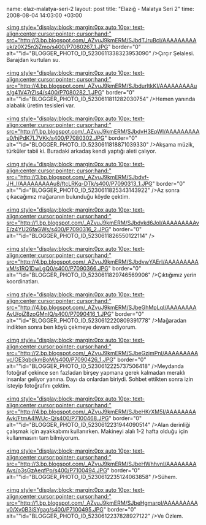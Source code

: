 name: elaz-malatya-seri-2
layout: post
title: "Elazığ - Malatya Seri 2"
time: 2008-08-04 14:03:00 +03:00

<a href="http://3.bp.blogspot.com/_AZvuJ9kmERM/SJbdTJruBcI/AAAAAAAAAuk/z0X25n2jZmo/s1600-h/P7080267_1.JPG"><img style="display:block; margin:0px auto 10px; text-align:center;cursor:pointer; cursor:hand;" src="http://3.bp.blogspot.com/_AZvuJ9kmERM/SJbdTJruBcI/AAAAAAAAAuk/z0X25n2jZmo/s400/P7080267_1.JPG" border="0" alt=""id="BLOGGER_PHOTO_ID_5230611338323953090" /></a>Çırçır Şelalesi. Barajdan kurtulan su.<br /><br /><a href="http://4.bp.blogspot.com/_AZvuJ9kmERM/SJbdurltkKI/AAAAAAAAAus/g41V47rZls4/s1600-h/P7080282_1.JPG"><img style="display:block; margin:0px auto 10px; text-align:center;cursor:pointer; cursor:hand;" src="http://4.bp.blogspot.com/_AZvuJ9kmERM/SJbdurltkKI/AAAAAAAAAus/g41V47rZls4/s400/P7080282_1.JPG" border="0" alt=""id="BLOGGER_PHOTO_ID_5230611811282030754" /></a>Hemen yanında alabalık üretim tesisleri var.<br /><br /><a href="http://1.bp.blogspot.com/_AZvuJ9kmERM/SJbdvH3EpWI/AAAAAAAAAu0/hjPdK7L7VKk/s1600-h/P7080302.JPG"><img style="display:block; margin:0px auto 10px; text-align:center;cursor:pointer; cursor:hand;" src="http://1.bp.blogspot.com/_AZvuJ9kmERM/SJbdvH3EpWI/AAAAAAAAAu0/hjPdK7L7VKk/s400/P7080302.JPG" border="0" alt=""id="BLOGGER_PHOTO_ID_5230611818871039330" /></a>Akşama müzik, türküler tabii ki. Buradaki arkadaş kendi yaptığı aleti çalıyor.<br /><br /><a href="http://3.bp.blogspot.com/_AZvuJ9kmERM/SJbdvf-JH_I/AAAAAAAAAu8/ftcLRKq-DTk/s1600-h/P7090313_1.JPG"><img style="display:block; margin:0px auto 10px; text-align:center;cursor:pointer; cursor:hand;" src="http://3.bp.blogspot.com/_AZvuJ9kmERM/SJbdvf-JH_I/AAAAAAAAAu8/ftcLRKq-DTk/s400/P7090313_1.JPG" border="0" alt=""id="BLOGGER_PHOTO_ID_5230611825343143922" /></a>Az sonra çıkacağımız mağaranın bulunduğu köyde çektim.<br /><br /><a href="http://1.bp.blogspot.com/_AZvuJ9kmERM/SJbdvkd6JoI/AAAAAAAAAvE/z4YU26faGWs/s1600-h/P7090316_2.JPG"><img style="display:block; margin:0px auto 10px; text-align:center;cursor:pointer; cursor:hand;" src="http://1.bp.blogspot.com/_AZvuJ9kmERM/SJbdvkd6JoI/AAAAAAAAAvE/z4YU26faGWs/s400/P7090316_2.JPG" border="0" alt=""id="BLOGGER_PHOTO_ID_5230611826550122114" /></a><br /><br /><a href="http://4.bp.blogspot.com/_AZvuJ9kmERM/SJbdvwYAErI/AAAAAAAAAvM/s1RQ1DwLgQ0/s1600-h/P7090366.JPG"><img style="display:block; margin:0px auto 10px; text-align:center;cursor:pointer; cursor:hand;" src="http://4.bp.blogspot.com/_AZvuJ9kmERM/SJbdvwYAErI/AAAAAAAAAvM/s1RQ1DwLgQ0/s400/P7090366.JPG" border="0" alt=""id="BLOGGER_PHOTO_ID_5230611829746569906" /></a>Çıktığımız yerin koordinatları.<br /><br /><a href="http://4.bp.blogspot.com/_AZvuJ9kmERM/SJbeGhMpLqI/AAAAAAAAAvU/ojZ8zoGMnIQ/s1600-h/P7090416_1.JPG"><img style="display:block; margin:0px auto 10px; text-align:center;cursor:pointer; cursor:hand;" src="http://4.bp.blogspot.com/_AZvuJ9kmERM/SJbeGhMpLqI/AAAAAAAAAvU/ojZ8zoGMnIQ/s400/P7090416_1.JPG" border="0" alt=""id="BLOGGER_PHOTO_ID_5230612220809391778" /></a>Mağaradan indikten sonra ben köyü çekmeye devam ediyorum.<br /><br /><a href="http://2.bp.blogspot.com/_AZvuJ9kmERM/SJbeGzjmPnI/AAAAAAAAAvc/OE3qbdkmBoM/s1600-h/P7090426_1.JPG"><img style="display:block; margin:0px auto 10px; text-align:center;cursor:pointer; cursor:hand;" src="http://2.bp.blogspot.com/_AZvuJ9kmERM/SJbeGzjmPnI/AAAAAAAAAvc/OE3qbdkmBoM/s400/P7090426_1.JPG" border="0" alt=""id="BLOGGER_PHOTO_ID_5230612225737506418" /></a>Meydanda fotoğraf çekince sen fazladan birşey yapmana gerek kalmadan meraklı insanlar geliyor yanına. Dayı da onlardan biriydi. Sohbet ettikten sonra izin isteyip fotoğrafını çektim.<br /><br /><a href="http://4.bp.blogspot.com/_AZvuJ9kmERM/SJbeHKrXM5I/AAAAAAAAAvk/FtmA4lWUc-Q/s1600-h/P7100468.JPG"><img style="display:block; margin:0px auto 10px; text-align:center;cursor:pointer; cursor:hand;" src="http://4.bp.blogspot.com/_AZvuJ9kmERM/SJbeHKrXM5I/AAAAAAAAAvk/FtmA4lWUc-Q/s400/P7100468.JPG" border="0" alt=""id="BLOGGER_PHOTO_ID_5230612231944090514" /></a>Alan derinliği çalışmak için ayakkabımı kullanırken. Makineyi alalı 1-2 hafta olduğu için kullanmasını tam bilmiyorum.<br /><br /><a href="http://3.bp.blogspot.com/_AZvuJ9kmERM/SJbeHWhhvnI/AAAAAAAAAvs/o3sGzAeqfPo/s1600-h/P7100494.JPG"><img style="display:block; margin:0px auto 10px; text-align:center;cursor:pointer; cursor:hand;" src="http://3.bp.blogspot.com/_AZvuJ9kmERM/SJbeHWhhvnI/AAAAAAAAAvs/o3sGzAeqfPo/s400/P7100494.JPG" border="0" alt=""id="BLOGGER_PHOTO_ID_5230612235124063858" /></a>Sühem.<br /><br /><a href="http://1.bp.blogspot.com/_AZvuJ9kmERM/SJbeHgmarpI/AAAAAAAAAv0/Xv0B3iSYgag/s1600-h/P7100495.JPG"><img style="display:block; margin:0px auto 10px; text-align:center;cursor:pointer; cursor:hand;" src="http://1.bp.blogspot.com/_AZvuJ9kmERM/SJbeHgmarpI/AAAAAAAAAv0/Xv0B3iSYgag/s400/P7100495.JPG" border="0" alt=""id="BLOGGER_PHOTO_ID_5230612237828927122" /></a>Ve Özlem.
